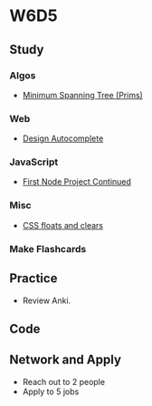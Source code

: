 # W6D5

## Study

### Algos

* [Minimum Spanning Tree (Prims)](https://www.geeksforgeeks.org/greedy-algorithms-set-5-prims-minimum-spanning-tree-mst-2/)

### Web

* [Design Autocomplete](https://www.youtube.com/watch?v=us0qySiUsGU)

### JavaScript

* [First Node Project Continued](https://github.com/Pklong/github-grabber)

### Misc

* [CSS floats and clears](https://css-tricks.com/all-about-floats/)

### Make Flashcards

## Practice

* Review Anki.

## Code

## Network and Apply

* Reach out to 2 people
* Apply to 5 jobs
